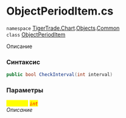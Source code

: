 
# ObjectPeriodItem.cs
`namespace` [TigerTrade.Chart](../../../../../TigerTrade.Chart.md).[Objects](../../../../../TigerTrade.Chart/Objects.md).[Common](../../../../../TigerTrade.Chart/Objects/Common.md)  
    `class` [ObjectPeriodItem](../../ObjectPeriodItem.cs.md)

Описание

### Синтаксис
```csharp
public bool CheckInterval(int interval)
```

### Параметры  
<mark style="color:yellow;">`interval`</mark> <mark style="color:red;">*`int`*</mark>  
 *Описание*  
  

                    
                    